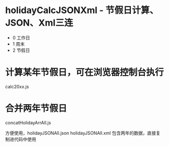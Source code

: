 # holidayCalcJSONXml - 节假日计算、JSON、Xml三连

* 0 工作日 
* 1 周末 
* 2 节假日 

# 计算某年节假日，可在浏览器控制台执行
calc20xx.js             

# 合并两年节假日
concatHolidayArrAll.js

方便使用，holidayJSONAll.json holidayJSONAll.xml 包含两年的数据，直接复制进代码中使用
